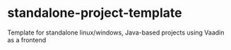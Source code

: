 # standalone-project-template
Template for standalone linux/windows, Java-based projects using Vaadin as a frontend
